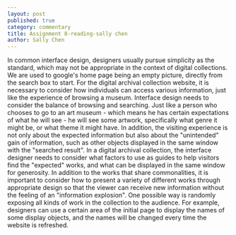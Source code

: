 ```yaml
---
layout: post
published: true
category: commentary
title: Assignment 8-reading-sally chen
author: Sally Chen
---
```

In common interface design, designers usually pursue simplicity as the standard, which may not be appropriate in the context of digital collections. We are used to google's home page being an empty picture, directly from the search box to start. For the digital archival collection website, it is necessary to consider how individuals can access various information, just like the experience of browsing a museum.
Interface design needs to consider the balance of browsing and searching. Just like a person who chooses to go to an art museum - which means he has certain expectations of what he will see - he will see some artwork, specifically what genre it might be, or what theme it might have. In addition, the visiting experience is not only about the expected information but also about the "unintended" gain of information, such as other objects displayed in the same window with the "searched result". In a digital archival collection, the interface designer needs to consider what factors to use as guides to help visitors find the "expected" works, and what can be displayed in the same window for generosity. In addition to the works that share commonalities, it is important to consider how to present a variety of different works through appropriate design so that the viewer can receive new information without the feeling of an "information explosion". One possible way is randomly exposing all kinds of work in the collection to the audience. For example, designers can use a certain area of the initial page to display the names of some display objects, and the names will be changed every time the website is refreshed.